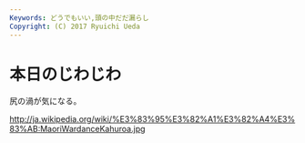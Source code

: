 ```yaml
---
Keywords: どうでもいい,頭の中だだ漏らし
Copyright: (C) 2017 Ryuichi Ueda
---
```


# 本日のじわじわ
尻の渦が気になる。

<a href="http://ja.wikipedia.org/wiki/%E3%83%95%E3%82%A1%E3%82%A4%E3%83%AB:MaoriWardanceKahuroa.jpg" target="_blank">http://ja.wikipedia.org/wiki/%E3%83%95%E3%82%A1%E3%82%A4%E3%83%AB:MaoriWardanceKahuroa.jpg</a>
